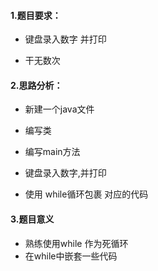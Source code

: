 #### 1.题目要求：

- 键盘录入数字 并打印 

- 干无数次

  

  

  





#### 2.思路分析：

- 新建一个java文件

- 编写类

- 编写main方法

- 键盘录入数字,并打印

- 使用 while循环包裹 对应的代码

  

  




#### 3.题目意义

- 熟练使用while 作为死循环
- 在while中嵌套一些代码 
